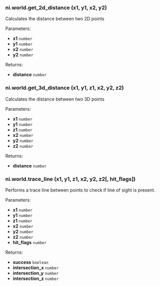 ### ni.world.get_2d_distance (x1, y1, x2, y2)

Calculates the distance between two 2D points

 Parameters:
 - **x1** `number`
 - **y1** `number`
 - **x2** `number`
 - **y2** `number`

 Returns:
 - **distance** `number`

### ni.world.get_3d_distance (x1, y1, z1, x2, y2, z2)

Calculates the distance between two 3D points

 Parameters:
 - **x1** `number`
 - **y1** `number`
 - **z1** `number`
 - **x2** `number`
 - **y2** `number`
 - **z2** `number`

 Returns:
 - **distance** `number`

### ni.world.trace_line (x1, y1, z1, x2, y2, z2[, hit_flags])

Performs a trace line between points to check if line of sight is present.

 Parameters:
 - **x1** `number`
 - **y1** `number`
 - **z1** `number`
 - **x2** `number`
 - **y2** `number`
 - **z2** `number`
 - **hit_flags** `number`

 Returns:
 - **success** `boolean`
 - **intersection_x** `number`
 - **intersection_y** `number`
 - **intersection_z** `number`

